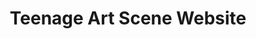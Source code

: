 ---
title: Teenage Art Scene Website
desc: This is Teenage Art Scenes Official Website
tags: 
    - test
---